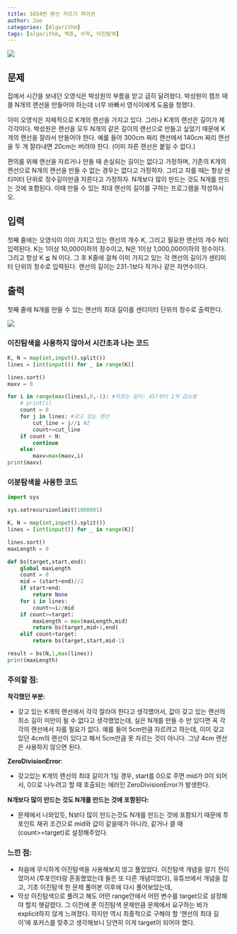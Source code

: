 ```yaml
---
title: 1654번 랜선 자르기 파이썬
author: Jae
categories: [Algorithm]
tags: [algorithm, 백준, 수학, 이진탐색]
---
```


![](https://media.vlpt.us/images/a87380/post/f419c655-10a9-4695-bb3e-ca738853c6b8/image.png)

## 문제

집에서 시간을 보내던 오영식은 박성원의 부름을 받고 급히 달려왔다. 박성원이 캠프 때 쓸 N개의 랜선을 만들어야 하는데 너무 바빠서 영식이에게 도움을 청했다.

이미 오영식은 자체적으로 K개의 랜선을 가지고 있다. 그러나 K개의 랜선은 길이가 제각각이다. 박성원은 랜선을 모두 N개의 같은 길이의 랜선으로 만들고 싶었기 때문에 K개의 랜선을 잘라서 만들어야 한다. 예를 들어 300cm 짜리 랜선에서 140cm 짜리 랜선을 두 개 잘라내면 20cm는 버려야 한다. (이미 자른 랜선은 붙일 수 없다.)

편의를 위해 랜선을 자르거나 만들 때 손실되는 길이는 없다고 가정하며, 기존의 K개의 랜선으로 N개의 랜선을 만들 수 없는 경우는 없다고 가정하자. 그리고 자를 때는 항상 센티미터 단위로 정수길이만큼 자른다고 가정하자. N개보다 많이 만드는 것도 N개를 만드는 것에 포함된다. 이때 만들 수 있는 최대 랜선의 길이를 구하는 프로그램을 작성하시오.

## 입력

첫째 줄에는 오영식이 이미 가지고 있는 랜선의 개수 K, 그리고 필요한 랜선의 개수 N이 입력된다. K는 1이상 10,000이하의 정수이고, N은 1이상 1,000,000이하의 정수이다. 그리고 항상 K ≦ N 이다. 그 후 K줄에 걸쳐 이미 가지고 있는 각 랜선의 길이가 센티미터 단위의 정수로 입력된다. 랜선의 길이는 231-1보다 작거나 같은 자연수이다.

## 출력

첫째 줄에 N개를 만들 수 있는 랜선의 최대 길이를 센티미터 단위의 정수로 출력한다.

![](https://media.vlpt.us/images/a87380/post/103419eb-59f7-4b26-95d9-fc3f952caeb6/image.png)

### **이진탐색을 사용하지 않아서 시간초과 나는 코드**

```python
K, N = map(int,input().split())
lines = [int(input()) for _ in range(K)]

lines.sort()
maxv = 0

for i in range(max(lines),0,-1): #자르는 길이: 457부터 1씩 감소됨
    # print(i)
    count = 0
    for j in lines: #갖고 있는 랜선
        cut_line = j//i #2
        count+=cut_line
    if count < N:
        continue
    else:
        maxv=max(maxv,i)
print(maxv)
```

### 이분탐색을 사용한 코드

```python
import sys

sys.setrecursionlimit(1000001)

K, N = map(int,input().split())
lines = [int(input()) for _ in range(K)]

lines.sort()
maxLength = 0

def bs(target,start,end):
    global maxLength
    count = 0
    mid = (start+end)//2
    if start>end:
        return None
    for i in lines:
        count+=i//mid
    if count>=target:
        maxLength = max(maxLength,mid)
        return bs(target,mid+1,end)
    elif count<target:
        return bs(target,start,mid-1)

result = bs(N,1,max(lines))
print(maxLength)
```

### 주의할 점:

**착각했던 부분:**

- 갖고 있는 K개의 랜선에서 각각 잘라야 한다고 생각했어서, 값이 갖고 있는 랜선의 최소 길이 미만이 될 수 없다고 생각했었는데, 실은 N개를 만들 수 만 있다면 꼭 각각의 랜선에서 자를 필요가 없다. 예를 들어 5cm만큼 자르려고 하는데, 이미 갖고 있던 4cm의 랜선이 있다고 해서 5cm만큼 못 자르는 것이 아니다. 그냥 4cm 랜선은 사용하지 않으면 된다.

**ZeroDivisionError**:

- 갖고있는 K개의 랜선의 최대 길이가 1일 경우, start를 0으로 주면 mid가 0이 되어서, 0으로 나누려고 할 때 호출되는 에러인 ZeroDivisionError가 발생한다.

**N개보다 많이 만드는 것도 N개를 만드는 것에 포함된다:**

- 문제에서 나와있듯, N보다 많이 만드는것도 N개를 만드는 것에 포함되기 때문에 투포인트 재귀 조건으로 mid와 값이 같을때가 아니라, 같거나 클 때 (count>=target)로 설정해주었다.

### 느낀 점:

- 처음에 무식하게 이진탐색을 사용해보지 않고 풀었었다. 이진탐색 개념을 알기 전이었어서 (투포인터랑 혼동했었는데 둘은 또 다른 개념이었다), 유튜브에서 개념을 잡고, 기초 이진탐색 한 문제 풀어본 이후에 다시 풀어보았는데,
- 막상 이진탐색으로 풀려고 해도 어떤 range안에서 어떤 변수를 target으로 설정해야 할지 헷갈렸다. 그 이전에 푼 이진탐색 문제만큼 문제에서 요구하는 바가 explicit하지 않게 느껴졌다. 하지만 역시 최종적으로 구해야 할 ‘랜선의 최대 길이’에 포커스를 맞추고 생각해보니 당연히 이게 target이 되어야 했다.
